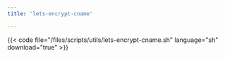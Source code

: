 ```yaml
---
title: 'lets-encrypt-cname'

---
```


{{< code file="/files/scripts/utils/lets-encrypt-cname.sh" language="sh" download="true" >}}
